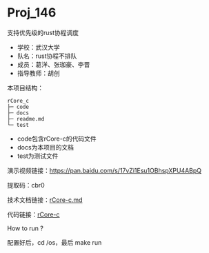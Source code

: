 # Proj_146
支持优先级的rust协程调度
* 学校：武汉大学
* 队名：rust协程不排队
* 成员：葛洋、张珈豪、李晋
* 指导教师：胡创

本项目结构：
```
rCore_c
├─ code
├─ docs
├─ readme.md
└─ test
```
* code包含rCore-c的代码文件
* docs为本项目的文档
* test为测试文件

演示视频链接：https://pan.baidu.com/s/17vZi1Esu1OBhspXPU4ABpQ 

提取码：cbr0


技术文档链接：[rCore-c.md](./docs/rCore-c.md)

代码链接：[rCore-c](./code)

How to run ?

配置好后，cd /os，最后 make run